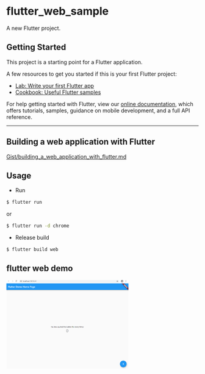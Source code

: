 # flutter_web_sample

A new Flutter project.

## Getting Started

This project is a starting point for a Flutter application.

A few resources to get you started if this is your first Flutter project:

- [Lab: Write your first Flutter app](https://flutter.dev/docs/get-started/codelab)
- [Cookbook: Useful Flutter samples](https://flutter.dev/docs/cookbook)

For help getting started with Flutter, view our
[online documentation](https://flutter.dev/docs), which offers tutorials,
samples, guidance on mobile development, and a full API reference.

---

## Building a web application with Flutter

[Gist/building_a_web_application_with_flutter.md](https://gist.github.com/sonworks/fb44905a9af75ae642b3aa8c9882b397)

## Usage

* Run

```cmd
$ flutter run
```

or 

```cmd
$ flutter run -d chrome
```

* Release build

```cmd
$ flutter build web
```

## flutter web demo

<img src="_images/flutter_web_demo.png" width="320" />